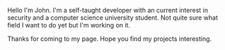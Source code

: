 Hello
I'm John.
I'm a self-taught developer with an current interest in security and a computer science university student.
Not quite sure what field I want to do yet but I'm working on it.

Thanks for coming to my page. Hope you find my projects interesting. 
